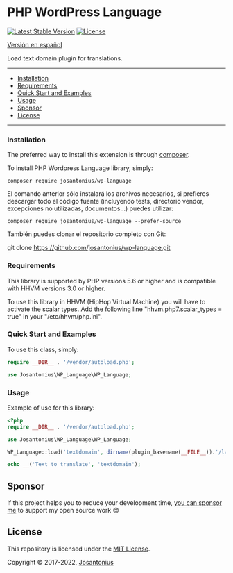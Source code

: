 # PHP WordPress Language

[![Latest Stable Version](https://poser.pugx.org/josantonius/wp-language/v/stable)](https://packagist.org/packages/josantonius/wp-language)
[![License](https://poser.pugx.org/josantonius/wp-language/license)](https://packagist.org/packages/josantonius/wp-language)

[Versión en español](README-ES.md)

Load text domain plugin for translations.

---

- [Installation](#installation)
- [Requirements](#requirements)
- [Quick Start and Examples](#quick-start-and-examples)
- [Usage](#usage)
- [Sponsor](#Sponsor)
- [License](#license)

---

### Installation

The preferred way to install this extension is through [composer](http://getcomposer.org/download/).

To install PHP Wordpress Language library, simply:

    composer require josantonius/wp-language

El comando anterior sólo instalará los archivos necesarios, si prefieres descargar todo el código fuente (incluyendo tests, directorio vendor, excepciones no utilizadas, documentos...) puedes utilizar:

    composer require josantonius/wp-language --prefer-source

También puedes clonar el repositorio completo con Git:

 git clone <https://github.com/josantonius/wp-language.git>

### Requirements

This library is supported by PHP versions 5.6 or higher and is compatible with HHVM versions 3.0 or higher.

To use this library in HHVM (HipHop Virtual Machine) you will have to activate the scalar types. Add the following line "hhvm.php7.scalar_types = true" in your "/etc/hhvm/php.ini".

### Quick Start and Examples

To use this class, simply:

```php
require __DIR__ . '/vendor/autoload.php';

use Josantonius\WP_Language\WP_Language;
```

### Usage

Example of use for this library:

```php
<?php
require __DIR__ . '/vendor/autoload.php';

use Josantonius\WP_Language\WP_Language;

WP_Language::load('textdomain', dirname(plugin_basename(__FILE__)).'/languages/');

echo __('Text to translate', 'textdomain');
```

## Sponsor

If this project helps you to reduce your development time,
[you can sponsor me](https://github.com/josantonius#sponsor) to support my open source work :blush:

## License

This repository is licensed under the [MIT License](LICENSE).

Copyright © 2017-2022, [Josantonius](https://github.com/josantonius#contact)
